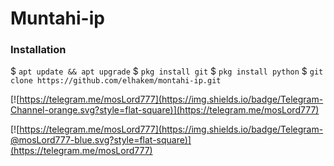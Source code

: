 # Muntahi-ip

### Installation
$ `apt update && apt upgrade`
$ `pkg install git`
$ `pkg install python`
$ `git clone https://github.com/elhakem/montahi-ip.git`

[![https://telegram.me/mosLord777](https://img.shields.io/badge/Telegram-Channel-orange.svg?style=flat-square)](https://telegram.me/mosLord777)

[![https://telegram.me/mosLord777](https://img.shields.io/badge/Telegram-@mosLord777-blue.svg?style=flat-square)](https://telegram.me/mosLord777)
